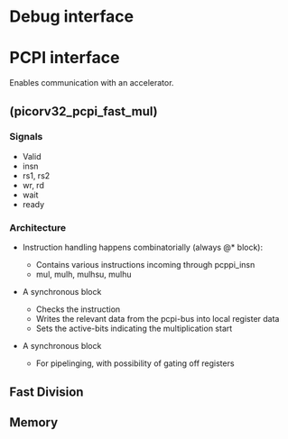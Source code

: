 # Debug interface

# PCPI interface
Enables communication with an accelerator.

## (picorv32_pcpi_fast_mul)
### Signals
- Valid
- insn
- rs1, rs2
- wr, rd
- wait
- ready

### Architecture
- Instruction handling happens combinatorially (always @* block): 
	- Contains various instructions incoming through pcppi_insn
	- mul, mulh, mulhsu, mulhu

- A synchronous block
	- Checks the instruction
	- Writes the relevant data from the pcpi-bus into local register data
	- Sets the active-bits indicating the multiplication start

- A synchronous block
	- For pipelinging, with possibility of gating off registers

## Fast Division


## Memory
